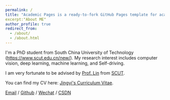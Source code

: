 ```yaml
---
permalink: /
title: "Academic Pages is a ready-to-fork GitHub Pages template for academic personal websites"
excerpt:"About ME"
author_profile: true
redirect_from: 
  - /about/
  - /about.html
---
```


I'm a PhD student from South China University of Technology (https://www.scut.edu.cn/new/). My research interest includes computer vision, deep learning, machine learning, and Self-driving.

I am very fortunate to be advised by [Prof. Lin](https://www.XXX.com/) from [SCUT](https://cs.pku.edu.cn/). 

You can find my CV here: [Jingyi's Curriculum Vitae](../assets/Curriculum_Vitae.pdf).

[Email](mailto:XX@stu.pku.edu.cn) / [Github](https://github.com/QiuDi233) / [Wechat](../images/wechat.jpg) / [CSDN](https://blog.csdn.net/qd1813100174?spm=1000.2115.3001.5343)
